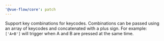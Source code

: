 ```yaml
---
'@vue-flow/core': patch
---
```


Support key combinations for keycodes.
Combinations can be passed using an array of keycodes and concatenated with a plus sign.
For example: `['A+B']` will trigger when A and B are pressed at the same time.
